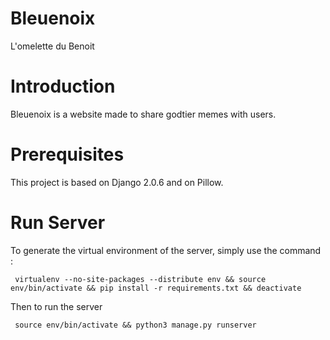 # Bleuenoix
L'omelette du Benoit

# Introduction
Bleuenoix is a website made to share godtier memes with users.

# Prerequisites

This project is based on Django 2.0.6 and on Pillow.

# Run Server

To generate the virtual environment of the server, simply use the command :

```  virtualenv --no-site-packages --distribute env && source env/bin/activate && pip install -r requirements.txt && deactivate ```

Then to run the server

```  source env/bin/activate && python3 manage.py runserver ``` 